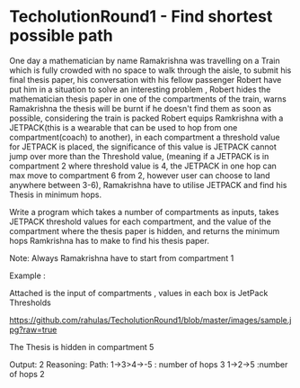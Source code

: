 # TecholutionRound1 - Find shortest possible path

One day a mathematician by name Ramakrishna was travelling on a Train which is fully crowded with no space to walk through the aisle, to submit his final thesis paper, his conversation with his fellow passenger Robert have put him in a situation to solve an interesting problem , Robert  hides the mathematician thesis paper in one of the compartments of the train, warns Ramakrishna the thesis will be burnt if he doesn't find them as soon as possible, considering the train is packed Robert equips Ramkrishna with a JETPACK(this is a wearable that can be used to hop from one compartment(coach) to another), in each compartment a threshold value for JETPACK is placed, the significance of this value is JETPACK cannot jump over more than the Threshold value, (meaning if a JETPACK is in compartment 2 where threshold value is 4, the JETPACK in one hop can max move to compartment 6 from 2, however user can choose to land anywhere between 3-6), Ramakrishna have to utilise JETPACK and find his Thesis in minimum hops.

Write a program which takes a number of compartments as inputs, takes JETPACK threshold values for each compartment, and the value of the compartment where the thesis paper is hidden, and returns the minimum hops Ramkrishna has to make to find his thesis paper.

Note: Always Ramakrishna have to start from compartment 1
 
Example :

Attached is the input of compartments , values in each box is JetPack Thresholds

https://github.com/rahulas/TecholutionRound1/blob/master/images/sample.jpg?raw=true

The Thesis is hidden in compartment 5

Output:
2
Reasoning:
Path:
1->3>4->-5  : number of hops 3
1->2->5       :number of hops 2
